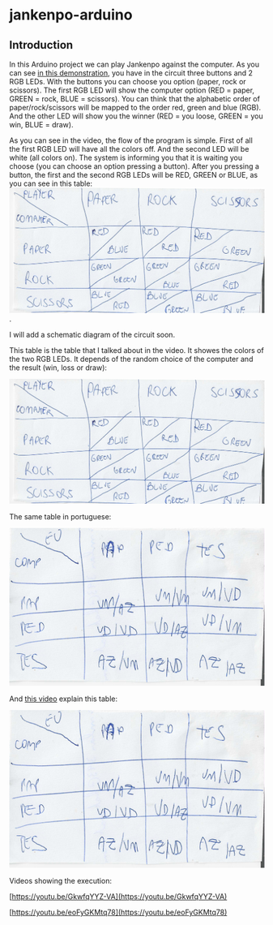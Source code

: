 # jankenpo-arduino

## Introduction

In this Arduino project we can play Jankenpo against the computer. As you can see [in this demonstration](https://youtu.be/eoFyGKMtq78), you have in the circuit three buttons and 2 RGB LEDs. With the buttons you can choose you option (paper, rock or scissors). The first RGB LED will show the computer option (RED = paper, GREEN = rock, BLUE = scissors). You can think that the alphabetic order of paper/rock/scissors will be mapped to the order red, green and blue (RGB). And the other LED will show you the winner (RED = you loose, GREEN = you win, BLUE = draw).

As you can see in the video, the flow of the program is simple. First of all the first RGB LED will have all the colors off. And the second LED will be white (all colors on). The system is informing you that it is waiting you choose (you can choose an option pressing a button). After you pressing a button, the first and the second RGB LEDs will be RED, GREEN or BLUE, as you can see in this table: ![true-table.png](true-table.png).

I will add a schematic diagram of the circuit soon.

This table is the table that I talked about in the video. It showes the colors of the two RGB LEDs. It depends of the random choice of the computer and the result (win, loss or draw):

![true-table.png](true-table.png)

The same table in portuguese:

![This table](tabela-verdade.png)

And [this video](https://www.youtube.com/watch?v=GkwfqYYZ-VA) explain this table:

![tabela-verdade.png](tabela-verdade.png)

Videos showing the execution:

[https://youtu.be/GkwfqYYZ-VA](https://youtu.be/GkwfqYYZ-VA)

[https://youtu.be/eoFyGKMtq78](https://youtu.be/eoFyGKMtq78)
